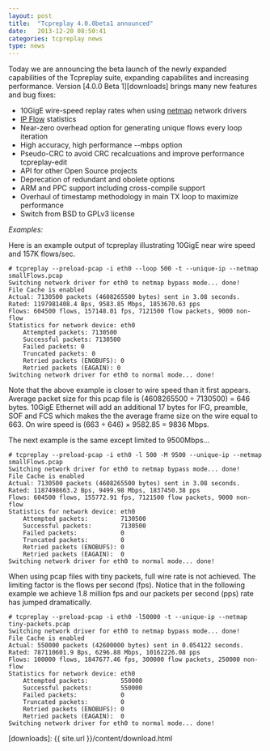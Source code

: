 ```yaml
---
layout: post
title:  "Tcpreplay 4.0.0beta1 announced"
date:   2013-12-20 08:50:41
categories: tcpreplay news
type: news
---
```


Today we are announcing the beta launch of the newly expanded capabilities of the Tcpreplay suite,
expanding capabilites and increasing performance. Version [4.0.0 Beta 1][downloads] brings many new features and
bug fixes:

* 10GigE wire-speed replay rates when using [netmap](http://info.iet.unipi.it/~luigi/netmap/) network drivers   
* [IP Flow](http://en.wikipedia.org/wiki/Traffic_flow_%28computer_networking%29) statistics  
* Near-zero overhead option for generating unique flows every loop iteration
* High accuracy, high performance --mbps option
* Pseudo-CRC to avoid CRC recalcuations and improve performance tcpreplay-edit
* API for other Open Source projects
* Deprecation of redundant and obolete options
* ARM and PPC support including cross-compile support
* Overhaul of timestamp methodology in main TX loop to maximize performance
* Switch from BSD to GPLv3 license

*Examples:*

Here is an example output of tcpreplay illustrating 10GigE near wire speed and 157K flows/sec.

```
# tcpreplay --preload-pcap -i eth0 --loop 500 -t --unique-ip --netmap smallFlows.pcap 
Switching network driver for eth0 to netmap bypass mode... done!
File Cache is enabled
Actual: 7130500 packets (4608265500 bytes) sent in 3.08 seconds.
Rated: 1197981408.4 Bps, 9583.85 Mbps, 1853670.63 pps
Flows: 604500 flows, 157148.01 fps, 7121500 flow packets, 9000 non-flow
Statistics for network device: eth0
	Attempted packets: 7130500
	Successful packets: 7130500
	Failed packets: 0
	Truncated packets: 0
	Retried packets (ENOBUFS): 0
	Retried packets (EAGAIN): 0
Switching network driver for eth0 to normal mode... done!
```

Note that the above example is closer to wire speed than it first appears. Average packet size
for this pcap file is (4608265500 ÷ 7130500) = 646 bytes. 10GigE Ethernet will add an 
additional 17 bytes for IFG, preamble, SOF and FCS which makes the the average frame 
size on the wire equal to 663. On wire speed is (663 ÷ 646) × 9582.85 = 9836 Mbps. 

The next example is the same except limited to 9500Mbps...

```
# tcpreplay --preload-pcap -i eth0 -l 500 -M 9500 --unique-ip --netmap smallFlows.pcap 
Switching network driver for eth0 to netmap bypass mode... done!
File Cache is enabled
Actual: 7130500 packets (4608265500 bytes) sent in 3.08 seconds.
Rated: 1187498663.2 Bps, 9499.98 Mbps, 1837450.38 pps
Flows: 604500 flows, 155772.91 fps, 7121500 flow packets, 9000 non-flow
Statistics for network device: eth0
	Attempted packets:         7130500
	Successful packets:        7130500
	Failed packets:            0
	Truncated packets:         0
	Retried packets (ENOBUFS): 0
	Retried packets (EAGAIN):  0
Switching network driver for eth0 to normal mode... done!
```

When using pcap files with tiny packets, full wire rate is not achieved. The limiting
factor is the flows per second (fps). Notice that in the following example we achieve 1.8 million
fps and our packets per second (pps) rate has jumped dramatically.

```
# tcpreplay --preload-pcap -i eth0 -l50000 -t --unique-ip --netmap tiny-packets.pcap 
Switching network driver for eth0 to netmap bypass mode... done!
File Cache is enabled
Actual: 550000 packets (42600000 bytes) sent in 0.054122 seconds.
Rated: 787110601.9 Bps, 6296.88 Mbps, 10162226.08 pps
Flows: 100000 flows, 1847677.46 fps, 300000 flow packets, 250000 non-flow
Statistics for network device: eth0
	Attempted packets:         550000
	Successful packets:        550000
	Failed packets:            0
	Truncated packets:         0
	Retried packets (ENOBUFS): 0
	Retried packets (EAGAIN):  0
Switching network driver for eth0 to normal mode... done!
```

[downloads]:      {{ site.url }}/content/download.html
